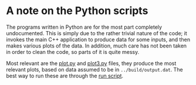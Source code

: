 # A note on the Python scripts
The programs written in Python are for the most part completely
undocumented. This is simply due to the rather trivial nature of the
code; it invokes the main C++ application to produce data for some
inputs, and then makes various plots of the data. In addition, much
care has not been taken in order to clean the code, so parts of it is
quite messy.

Most relevant are the [plot.py](plot.py) and [plot3.py](plot3.py) files, they produce the most relevant plots, based on data assumed to be in `../build/output.dat`. The best way to run these are through the [run script](../build_run_plot.sh).
